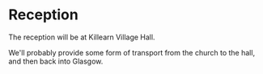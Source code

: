 # Reception

The reception will be at Killearn Village Hall.

We'll probably provide some form of transport from the church to the hall, and then back into Glasgow.


